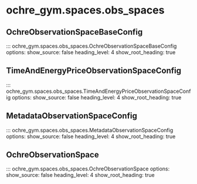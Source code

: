 # ochre_gym.spaces.obs_spaces

## OchreObservationSpaceBaseConfig
::: ochre_gym.spaces.obs_spaces.OchreObservationSpaceBaseConfig
    options:
        show_source: false
        heading_level: 4
        show_root_heading: true


## TimeAndEnergyPriceObservationSpaceConfig
::: ochre_gym.spaces.obs_spaces.TimeAndEnergyPriceObservationSpaceConfig
    options:
        show_source: false
        heading_level: 4
        show_root_heading: true

## MetadataObservationSpaceConfig
::: ochre_gym.spaces.obs_spaces.MetadataObservationSpaceConfig
    options:
        show_source: false
        heading_level: 4
        show_root_heading: true

## OchreObservationSpace
::: ochre_gym.spaces.obs_spaces.OchreObservationSpace
    options:
        show_source: false
        heading_level: 4
        show_root_heading: true